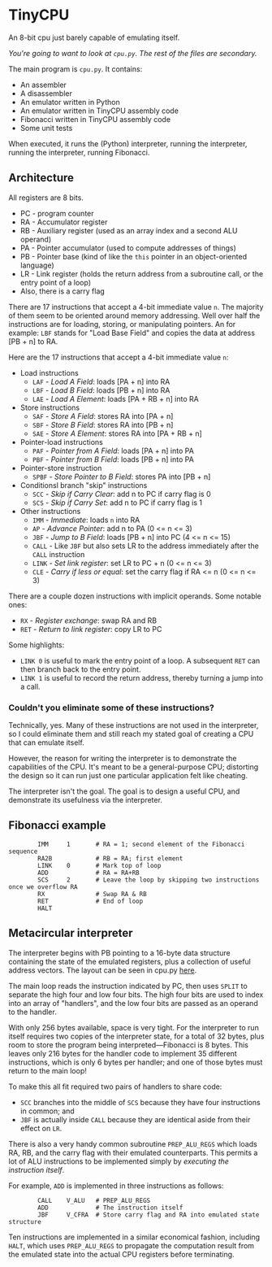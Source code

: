 # TinyCPU
An 8-bit cpu just barely capable of emulating itself.

_You're going to want to look at `cpu.py`. The rest of the files are secondary._

The main program is `cpu.py`. It contains:
- An assembler
- A disassembler
- An emulator written in Python
- An emulator written in TinyCPU assembly code
- Fibonacci written in TinyCPU assembly code
- Some unit tests

When executed, it runs the (Python) interpreter, running the interpreter, running the interpreter, running Fibonacci.

## Architecture

All registers are 8 bits.
- PC - program counter
- RA - Accumulator register
- RB - Auxiliary register (used as an array index and a second ALU operand)
- PA - Pointer accumulator (used to compute addresses of things)
- PB - Pointer base (kind of like the `this` pointer in an object-oriented language)
- LR - Link register (holds the return address from a subroutine call, or the entry point of a loop)
- Also, there is a carry flag

There are 17 instructions that accept a 4-bit immediate value `n`.
The majority of them seem to be oriented around memory addressing.
Well over half the instructions are for loading, storing, or manipulating pointers.
An for example: `LBF` stands for "Load Base Field" and copies the data at address [PB + n] to RA.

Here are the 17 instructions that accept a 4-bit immediate value `n`:
- Load instructions
  - `LAF` - _Load A Field_: loads [PA + n] into RA
  - `LBF` - _Load B Field_: loads [PB + n] into RA
  - `LAE` - _Load A Element_: loads [PA + RB + n] into RA
- Store instructions
  - `SAF` - _Store A Field_: stores RA into [PA + n]
  - `SBF` - _Store B Field_: stores RA into [PB + n]
  - `SAE` - _Store A Element_: stores RA into [PA + RB + n]
- Pointer-load instructions
  - `PAF` - _Pointer from A Field_: loads [PA + n] into PA
  - `PBF` - _Pointer from B Field_: loads [PB + n] into PA
- Pointer-store instruction
  - `SPBF` - _Store Pointer to B Field_: stores PA into [PB + n]
- Conditionsl branch "skip" instructions
  - `SCC` - _Skip if Carry Clear_: add n to PC if carry flag is 0
  - `SCS` - _Skip if Carry Set_: add n to PC if carry flag is 1
- Other instructions
  - `IMM` - _Immediate_: loads `n` into RA
  - `AP` - _Advance Pointer_: add n to PA (0 <= n <= 3)
  - `JBF` - _Jump to B Field_: loads [PB + n] into PC (4 <= n <= 15)
  - `CALL` - Like `JBF` but also sets LR to the address immediately after the `CALL` instruction
  - `LINK` - _Set link register_: set LR to PC + n (0 <= n <= 3)
  - `CLE` - _Carry if less or equal_: set the carry flag if RA <= n (0 <= n <= 3)

There are a couple dozen instructions with implicit operands. Some notable ones:
- `RX` - _Register exchange_: swap RA and RB
- `RET` - _Return to link register_: copy LR to PC

Some highlights:
- `LINK 0` is useful to mark the entry point of a loop. A subsequent `RET` can then branch back to the entry point.
- `LINK 1` is useful to record the return address, thereby turning a jump into a call.

### Couldn't you eliminate some of these instructions?

Technically, yes. Many of these instructions are not used in the interpreter, so I could eliminate them and still reach my stated goal of creating a CPU that can emulate itself.

However, the reason for writing the interpreter is to demonstrate the capabilities of the CPU. It's meant to be a general-purpose CPU; distorting the design so it can run just one particular application felt like cheating.

The interpreter isn't the goal. The goal is to design a useful CPU, and demonstrate its usefulness via the interpreter.

## Fibonacci example

```
        IMM     1       # RA = 1; second element of the Fibonacci sequence
        RA2B            # RB = RA; first element
        LINK    0       # Mark top of loop
        ADD             # RA = RA+RB
        SCS     2       # Leave the loop by skipping two instructions once we overflow RA
        RX              # Swap RA & RB
        RET             # End of loop
        HALT
```

## Metacircular interpreter

The interpreter begins with PB pointing to a 16-byte data structure containing the state of the emulated registers, plus a collection of useful address vectors.
The layout can be seen in cpu.py [here](https://github.com/prdoyle/tiny-cpu/blob/master/cpu.py#L426).

The main loop reads the instruction indicated by PC, then uses `SPLIT` to separate the high four and low four bits. The high four bits are used to index into an array of "handlers", and the low four bits are passed as an operand to the handler.

With only 256 bytes available, space is very tight. For the interpreter to run itself requires two copies of the interpreter state, for a total of 32 bytes, plus room to store the program being interpreted&mdash;Fibonacci is 8 bytes. This leaves only 216 bytes for the handler code to implement 35 different instructions, which is only 6 bytes per handler; and one of those bytes must return to the main loop!

To make this all fit required two pairs of handlers to share code:
- `SCC` branches into the middle of `SCS` because they have four instructions in common; and
- `JBF` is actually inside `CALL` because they are identical aside from their effect on `LR`.

There is also a very handy common subroutine `PREP_ALU_REGS` which loads RA, RB, and the carry flag with their emulated counterparts.
This permits a lot of ALU instructions to be implemented simply by _executing the instruction itself_.

For example, `ADD` is implemented in three instructions as follows:

```
        CALL    V_ALU   # PREP_ALU_REGS
        ADD             # The instruction itself
        JBF     V_CFRA  # Store carry flag and RA into emulated state structure
```

Ten instructions are implemented in a similar economical fashion, including `HALT`, which uses `PREP_ALU_REGS` to propagate the computation result from the emulated state into the actual CPU registers before terminating.
